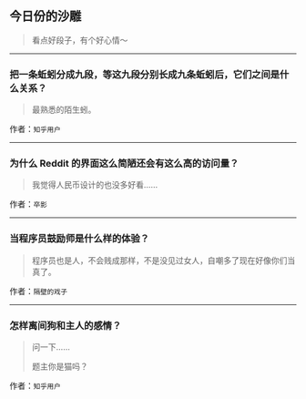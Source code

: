 ## 今日份的沙雕

> 看点好段子，有个好心情～


 
---

### 把一条蚯蚓分成九段，等这九段分别长成九条蚯蚓后，它们之间是什么关系？

> 最熟悉的陌生蚓。


作者：`知乎用户`

---

### 为什么 Reddit 的界面这么简陋还会有这么高的访问量？

> 我觉得人民币设计的也没多好看……


作者：`卒影`

---

### 当程序员鼓励师是什么样的体验？

> 程序员也是人，不会贱成那样，不是没见过女人，自嘲多了现在好像你们当真了。


作者：`隔壁的戏子`

---

### 怎样离间狗和主人的感情？

> 问一下……
> 
> 题主你是猫吗？


作者：`知乎用户`
